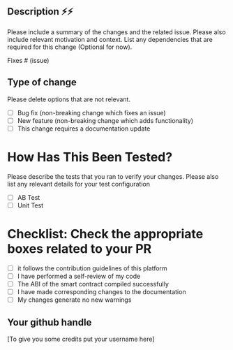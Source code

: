  <!--
Thank you for contributing to this project 😊💙!
Please fill out the information below so we can review this pull request. 
By explaining why you're making a change (or linking to an issue) and what changes/updates you've made, 
we can triage your pull request to the best possible team for review.
-->

 ## Description ⚡️⚡️

Please include a summary of the changes and the related issue. Please also include relevant motivation and context. 
List any dependencies that are required for this change (Optional for now).

Fixes # (issue)

## Type of change

Please delete options that are not relevant.

- [ ] Bug fix (non-breaking change which fixes an issue)
- [ ] New feature (non-breaking change which adds functionality)
- [ ] This change requires a documentation update

# How Has This Been Tested?

Please describe the tests that you ran to verify your changes. Please also list any relevant details for your test configuration

- [ ] AB Test
- [ ] Unit Test

# Checklist: Check the appropriate boxes related to your PR

- [ ] it follows the contribution guidelines of this platform
- [ ] I have performed a self-review of my code
- [ ] The ABI of the smart contract compiled successfully
- [ ] I have made corresponding changes to the documentation
- [ ] My changes generate no new warnings

## Your github handle
[To give you some credits put your username here]
 